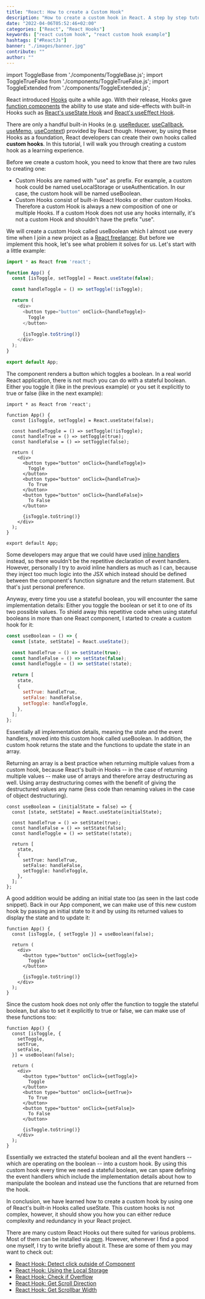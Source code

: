 ```yaml
---
title: "React: How to create a Custom Hook"
description: "How to create a custom hook in React. A step by step tutorial which walks you through an example ..."
date: "2022-04-06T05:52:46+02:00"
categories: ["React", "React Hooks"]
keywords: ["react custom hook", "react custom hook example"]
hashtags: ["#ReactJs"]
banner: "./images/banner.jpg"
contribute: ""
author: ""
---
```


import ToggleBase from './components/ToggleBase.js';
import ToggleTrueFalse from './components/ToggleTrueFalse.js';
import ToggleExtended from './components/ToggleExtended.js';

<Sponsorship />

React introduced [Hooks](/react-hooks/) quite a while ago. With their release, Hooks gave [function components](/react-function-components/) the ability to use state and side-effects with built-in Hooks such as [React's useState Hook](/react-usestate-hook) and [React's useEffect Hook](/react-useeffect-hook/).

There are only a handful built-in Hooks (e.g. [useReducer](/react-usereducer-hook/), [useCallback](/react-usecallback-hook/), [useMemo](/react-usememo-hook/), [useContext](/react-usecontext-hook/)) provided by React though. However, by using these Hooks as a foundation, React developers can create their own hooks called **custom hooks**. In this tutorial, I will walk you through creating a custom hook as a learning experience.

Before we create a custom hook, you need to know that there are two rules to creating one:

* Custom Hooks are named with "use" as prefix. For example, a custom hook could be named useLocalStorage or useAuthentication. In our case, the custom hook will be named useBoolean.
* Custom Hooks consist of built-in React Hooks or other custom Hooks. Therefore a custom Hook is always a new composition of one or multiple Hooks. If a custom Hook does not use any hooks internally, it's not a custom Hook and shouldn't have the prefix "use".

We will create a custom Hook called useBoolean which I almost use every time when I join a new project as a [React freelancer](/freelance-react-developer/). But before we implement this hook, let's see what problem it solves for us. Let's start with a little example:

```javascript
import * as React from 'react';

function App() {
  const [isToggle, setToggle] = React.useState(false);

  const handleToggle = () => setToggle(!isToggle);

  return (
    <div>
      <button type="button" onClick={handleToggle}>
        Toggle
      </button>

      {isToggle.toString()}
    </div>
  );
}

export default App;
```

<Box attached center>
  <ToggleBase />
</Box>

The component renders a button which toggles a boolean. In a real world React application, there is not much you can do with a stateful boolean. Either you toggle it (like in the previous example) or you set it explicitly to true or false (like in the next example):

```javascript{7-8,15-20}
import * as React from 'react';

function App() {
  const [isToggle, setToggle] = React.useState(false);

  const handleToggle = () => setToggle(!isToggle);
  const handleTrue = () => setToggle(true);
  const handleFalse = () => setToggle(false);

  return (
    <div>
      <button type="button" onClick={handleToggle}>
        Toggle
      </button>
      <button type="button" onClick={handleTrue}>
        To True
      </button>
      <button type="button" onClick={handleFalse}>
        To False
      </button>

      {isToggle.toString()}
    </div>
  );
}

export default App;
```

<Box attached center>
  <ToggleTrueFalse />
</Box>

Some developers may argue that we could have used [inline handlers](/react-event-handler/) instead, so there wouldn't be the repetitive declaration of event handlers. However, personally I try to avoid inline handlers as much as I can, because they inject too much logic into the JSX which instead should be defined between the component's function signature and the return statement. But that's just personal preference.

Anyway, every time you use a stateful boolean, you will encounter the same implementation details: Either you toggle the boolean or set it to one of its two possible values. To shield away this repetitive code when using stateful booleans in more than one React component, I started to create a custom hook for it:

```javascript
const useBoolean = () => {
  const [state, setState] = React.useState();

  const handleTrue = () => setState(true);
  const handleFalse = () => setState(false);
  const handleToggle = () => setState(!state);

  return [
    state,
    {
      setTrue: handleTrue,
      setFalse: handleFalse,
      setToggle: handleToggle,
    },
  ];
};
```

Essentially all implementation details, meaning the state and the event handlers, moved into this custom hook called useBoolean. In addition, the custom hook returns the state and the functions to update the state in an array.

Returning an array is a best practice when returning multiple values from a custom hook, because React's built-in Hooks -- in the case of returning multiple values -- make use of arrays and therefore array destructuring as well. Using array destructuring comes with the benefit of giving the destructured values any name (less code than renaming values in the case of object destructuring).

```javascript{1-2}
const useBoolean = (initialState = false) => {
  const [state, setState] = React.useState(initialState);

  const handleTrue = () => setState(true);
  const handleFalse = () => setState(false);
  const handleToggle = () => setState(!state);

  return [
    state,
    {
      setTrue: handleTrue,
      setFalse: handleFalse,
      setToggle: handleToggle,
    },
  ];
};
```

A good addition would be adding an initial state too (as seen in the last code snippet). Back in our App component, we can make use of this new custom hook by passing an initial state to it and by using its returned values to display the state and to update it:

```javascript{2,6}
function App() {
  const [isToggle, { setToggle }] = useBoolean(false);

  return (
    <div>
      <button type="button" onClick={setToggle}>
        Toggle
      </button>

      {isToggle.toString()}
    </div>
  );
}
```

Since the custom hook does not only offer the function to toggle the stateful boolean, but also to set it explicitly to true or false, we can make use of these functions too:

```javascript{4-5,13-18}
function App() {
  const [isToggle, {
    setToggle,
    setTrue,
    setFalse,
  }] = useBoolean(false);

  return (
    <div>
      <button type="button" onClick={setToggle}>
        Toggle
      </button>
      <button type="button" onClick={setTrue}>
        To True
      </button>
      <button type="button" onClick={setFalse}>
        To False
      </button>

      {isToggle.toString()}
    </div>
  );
}
```

<Box attached center>
  <ToggleExtended />
</Box>

Essentially we extracted the stateful boolean and all the event handlers -- which are operating on the boolean -- into a custom hook. By using this custom hook every time we need a stateful boolean, we can spare defining the event handlers which include the implementation details about how to manipulate the boolean and instead use the functions that are returned from the hook.

In conclusion, we have learned how to create a custom hook by using one of React's built-in Hooks called useState. This custom hooks is not complex, however, it should show you how you can either reduce complexity and redundancy in your React project.

<Divider />

There are many custom React Hooks out there suited for various problems. Most of them can be installed via [npm](/npm-crash-course/). However, whenever I find a good one myself, I try to write briefly about it. These are some of them you may want to check out:

- [React Hook: Detect click outside of Component](/react-hook-detect-click-outside-component/)
- [React Hook: Using the Local Storage](/react-uselocalstorage-hook/)
- [React Hook: Check if Overflow](/react-custom-hook-check-if-overflow/)
- [React Hook: Get Scroll Direction](/react-hook-scroll-direction/)
- [React Hook: Get Scrollbar Width](/react-hook-scrollbar-width/)